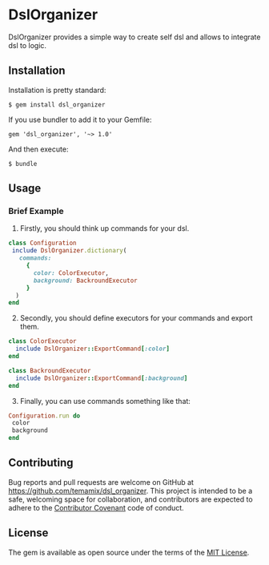# DslOrganizer

DslOrganizer provides a simple way to create self dsl and allows to integrate dsl to logic.

## Installation

Installation is pretty standard:

```
$ gem install dsl_organizer
```

If you use bundler to add it to your Gemfile:
```
gem 'dsl_organizer', '~> 1.0'
```

And then execute:

    $ bundle


## Usage
### Brief Example
1. Firstly, you should think up commands for your dsl.
```ruby
class Configuration
 include DslOrganizer.dictionary(
   commands: 
     {
       color: ColorExecutor,
       background: BackroundExecutor
     }
  )
end
```
2. Secondly, you should define executors for your commands and export them.
```ruby
class ColorExecutor
  include DslOrganizer::ExportCommand[:color]
end

class BackroundExecutor
  include DslOrganizer::ExportCommand[:background]
end
```
3. Finally, you can use commands something like that:
 ```ruby
Configuration.run do 
  color 
  background 
end
 ```

## Contributing

Bug reports and pull requests are welcome on GitHub at https://github.com/temamix/dsl_organizer. This project is intended to be a safe, welcoming space for collaboration, and contributors are expected to adhere to the [Contributor Covenant](http://contributor-covenant.org) code of conduct.

## License

The gem is available as open source under the terms of the [MIT License](https://opensource.org/licenses/MIT).
